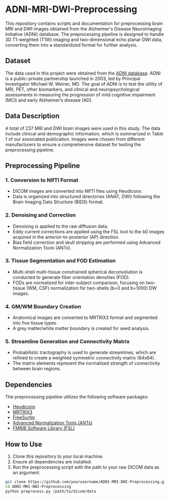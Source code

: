 # ADNI-MRI-DWI-Preprocessing

This repository contains scripts and documentation for preprocessing brain MRI and DWI images obtained from the Alzheimer's Disease Neuroimaging Initiative (ADNI) database. The preprocessing pipeline is designed to handle 3D T1-weighted (T1W) imaging and two-dimensional echo planar DWI data, converting them into a standardized format for further analysis.

## Dataset

The data used in this project were obtained from the [ADNI database](https://www.adni.loni.usc.edu). ADNI is a public-private partnership launched in 2003, led by Principal Investigator Michael W. Weiner, MD. The goal of ADNI is to test the utility of MRI, PET, other biomarkers, and clinical and neuropsychological assessments in measuring the progression of mild cognitive impairment (MCI) and early Alzheimer’s disease (AD).

## Data Description

A total of 237 MRI and DWI brain images were used in this study. The data include clinical and demographic information, which is summarized in Table 1 of our associated publication. Images were chosen from different manufacturers to ensure a comprehensive dataset for testing the preprocessing pipeline.

## Preprocessing Pipeline

### 1. Conversion to NIfTI Format

- DICOM images are converted into NIfTI files using Heudiconv.
- Data is organized into structured directories (ANAT, DWI) following the Brain Imaging Data Structure (BIDS) format.

### 2. Denoising and Correction

- Denoising is applied to the raw diffusion data.
- Eddy current corrections are applied using the FSL tool to the b0 images acquired in the anterior-to-posterior (AP) direction.
- Bias field correction and skull stripping are performed using Advanced Normalization Tools (ANTs).

### 3. Tissue Segmentation and FOD Estimation

- Multi-shell multi-tissue constrained spherical deconvolution is conducted to generate fiber orientation densities (FOD).
- FODs are normalized for inter-subject comparison, focusing on two-tissue (WM, CSF) normalization for two-shells (b=0 and b=1000) DW images.

### 4. GM/WM Boundary Creation

- Anatomical images are converted to MRTRIX3 format and segmented into five tissue types.
- A grey matter/white matter boundary is created for seed analysis.

### 5. Streamline Generation and Connectivity Matrix

- Probabilistic tractography is used to generate streamlines, which are refined to create a weighted symmetric connectivity matrix (84x84).
- The matrix elements represent the normalized strength of connectivity between brain regions.

## Dependencies

The preprocessing pipeline utilizes the following software packages:

- [Heudiconv](https://github.com/nipy/heudiconv)
- [MRTRIX3](http://www.mrtrix.org)
- [FreeSurfer](http://surfer.nmr.mgh.harvard.edu/)
- [Advanced Normalization Tools (ANTs)](http://stnava.github.io/ANTs/)
- [FMRIB Software Library (FSL)](https://fsl.fmrib.ox.ac.uk/fsl/fslwiki/)

## How to Use

1. Clone this repository to your local machine.
2. Ensure all dependencies are installed.
3. Run the preprocessing script with the path to your raw DICOM data as an argument.

```bash
git clone https://github.com/yourusername/ADNI-MRI-DWI-Preprocessing.git
cd ADNI-MRI-DWI-Preprocessing
python preprocess.py /path/to/dicom/data
